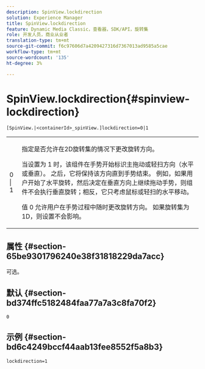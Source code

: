 ```yaml
---
description: SpinView.lockdirection
solution: Experience Manager
title: SpinView.lockdirection
feature: Dynamic Media Classic，查看器，SDK/API，旋转集
role: 开发人员，商业从业者
translation-type: tm+mt
source-git-commit: f6c97606d7a4209427316d7367013ad9585a5cae
workflow-type: tm+mt
source-wordcount: '135'
ht-degree: 3%

---
```



# SpinView.lockdirection{#spinview-lockdirection}

`[SpinView.|<containerId>_spinView.]lockdirection=0|1`

<table id="table_18D47E7C6A2D4D68B94225CB621D5F7C"> 
 <tbody> 
  <tr> 
   <td colname="col1"> <p> <span class="codeph"> 0 | 1 </span> </p> </td> 
   <td colname="col2"> <p> 指定是否允许在2D旋转集的情况下更改旋转方向。 </p> <p>当设置为<span class="codeph"> 1 </span>时，该组件在手势开始标识主拖动或轻扫方向（水平或垂直）。 之后，它将保持该方向直到手势结束。 例如，如果用户开始了水平旋转，然后决定在垂直方向上继续拖动手势，则组件不会执行垂直旋转；相反，它只考虑鼠标或轻扫的水平移动。 </p> <p>值<span class="codeph"> 0 </span>允许用户在手势过程中随时更改旋转方向。 如果旋转集为1D，则设置不会影响。 </p> </td> 
  </tr> 
 </tbody> 
</table>

## 属性 {#section-65be9301796240e38f31818229da7acc}

可选。

## 默认 {#section-bd374ffc5182484faa77a7a3c8fa70f2}

`0`

## 示例 {#section-bd6c4249bccf44aab13fee8552f5a8b3}

`lockdirection=1`
